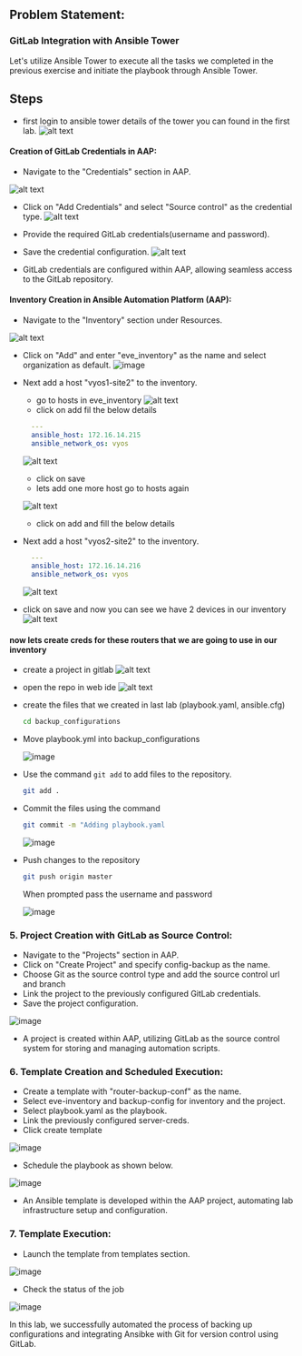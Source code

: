 ## Problem Statement: 
### GitLab Integration with Ansible Tower
Let's utilize Ansible Tower to execute all the tasks we completed in the previous exercise and initiate the playbook through Ansible Tower.

## Steps


- first login to ansible tower details of the tower you can found in the first lab.
![alt text](image-35.png)

#### Creation of GitLab Credentials in AAP:

   - Navigate to the "Credentials" section in AAP.

   ![alt text](image-37.png)

   - Click on "Add Credentials" and select "Source control" as the credential type.
   ![alt text](image-36.png)
   - Provide the required GitLab credentials(username and password).
   - Save the credential configuration.
   ![alt text](image-38.png)

  - GitLab credentials are configured within AAP, allowing seamless access to the GitLab repository.


#### Inventory Creation in Ansible Automation Platform (AAP):
- Navigate to the "Inventory" section under Resources.

![alt text](image-39.png)

- Click on "Add" and enter "eve_inventory" as the name and select organization as default.
  ![image](https://github.com/Onemind-Services-LLC/naf/assets/132569101/ca2c021b-f443-45ad-a3fa-566c8fdc53e3)

- Next add a host "vyos1-site2" to the inventory.
  - go to hosts in eve_inventory
  ![alt text](image-40.png)
  - click on add fil the below details
  ```yaml
    ---
    ansible_host: 172.16.14.215
    ansible_network_os: vyos
  ```
  ![alt text](image-41.png)
  - click on save
  - lets add one more host go to hosts again
  
  ![alt text](image-42.png)
  - click on add and fill the below details

- Next add a host "vyos2-site2" to the inventory.
  ```yaml
    ---
    ansible_host: 172.16.14.216
    ansible_network_os: vyos
  ```
  ![alt text](image-43.png)
- click on save and now you can see we have 2 devices in our inventory
![alt text](image-44.png)


#### now lets create creds for these routers that we are going to use in our inventory















































- create a project in gitlab
![alt text](image-33.png)

- open the repo in web ide
![alt text](image-34.png)

































- create the files that we created in last lab (playbook.yaml, ansible.cfg)
  ```bash
  cd backup_configurations
  ```
- Move playbook.yml into backup_configurations

  ![image](https://github.com/Onemind-Services-LLC/naf/assets/132569101/1db60960-f284-4c99-abdf-664be472d125)

- Use the command `git add` to add files to the repository.
   ```bash
   git add .
   ```

- Commit the files using the command
   ```bash
   git commit -m "Adding playbook.yaml
   ```
  ![image](https://github.com/Onemind-Services-LLC/naf/assets/132569101/67e0c22c-059b-43a6-b0e7-68be6bb43f53)

- Push changes to the repository

   ```bash
   git push origin master
   ```
   When prompted pass the username and password

   ![image](https://github.com/Onemind-Services-LLC/naf/assets/132569101/96065772-806f-46cd-8c39-8a0ce72de6ea)




### 5. Project Creation with GitLab as Source Control:

  - Navigate to the "Projects" section in AAP.
  - Click on "Create Project" and specify config-backup as the name.
  - Choose Git as the source control type and add the source control url and branch
  - Link the project to the previously configured GitLab credentials.
  - Save the project configuration.

  ![image](https://github.com/Onemind-Services-LLC/naf/assets/132569101/5e8a66eb-3d3c-4f8d-8720-569863530775)

  - A project is created within AAP, utilizing GitLab as the source control system for storing and managing automation scripts.

### 6. Template Creation and Scheduled Execution:

  - Create a template with "router-backup-conf" as the name.
  - Select eve-inventory and backup-config for inventory and the project.
  - Select playbook.yaml as the playbook.
  - Link the previously configured server-creds.
  - Click create template

  ![image](https://github.com/Onemind-Services-LLC/naf/assets/132569101/5ae74808-a621-4a74-abbf-b776c7f641e1)

  - Schedule the playbook as shown below.

  ![image](https://github.com/Onemind-Services-LLC/naf/assets/132569101/23ecf6c9-016f-465a-92bc-261807443db6)

  - An Ansible template is developed within the AAP project, automating lab infrastructure setup and configuration.

### 7. Template Execution:
  - Launch the template from templates section.
    
   ![image](https://github.com/Onemind-Services-LLC/naf/assets/132569101/5a56c379-cb8c-4a39-9806-bb216e50952d)

  - Check the status of the job

  ![image](https://github.com/Onemind-Services-LLC/naf/assets/132569101/41438900-88dc-4599-8845-43909182003c)

In this lab, we successfully automated the process of backing up configurations and integrating Ansibke with Git for version control using GitLab.
